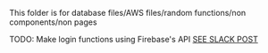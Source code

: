 This folder is for database files/AWS files/random functions/non components/non pages

TODO: Make login functions using Firebase's API [SEE SLACK POST](https://ctpc11.slack.com/archives/C09G03NMNM7/p1761755363919609)
